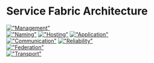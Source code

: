 # Service Fabric Architecture

[!["Management"](https://github.com/GitTorre/service-fabric/blob/master/Architecture/Images/Management.png)](https://github.com/GitTorre/service-fabric/tree/master/src/prod/src/Management/README.md)  
[!["Naming"](https://github.com/GitTorre/service-fabric/blob/master/Architecture/Images/Naming.png)](https://github.com/GitTorre/service-fabric/tree/master/src/prod/src/Naming/README.md) [!["Hosting"](https://github.com/GitTorre/service-fabric/blob/master/Architecture/Images/Hosting.png)](https://github.com/GitTorre/service-fabric/tree/master/src/prod/src/Hosting2/README.md) [!["Application"](https://github.com/GitTorre/service-fabric/blob/master/Architecture/Images/Application.png)](https://github.com/GitTorre/service-fabric/tree/master/src/prod/src/Application)  
[!["Communication"](https://github.com/GitTorre/service-fabric/blob/master/Architecture/Images/Communication.png)](https://github.com/GitTorre/service-fabric/tree/master/src/prod/src/Communication/README.md) [!["Reliability"](https://github.com/GitTorre/service-fabric/blob/master/Architecture/Images/Reliability.png)](https://github.com/GitTorre/service-fabric/tree/master/src/prod/src/Reliability/README.md)  
[!["Federation"](https://github.com/GitTorre/service-fabric/blob/master/Architecture/Images/Federation.png)](https://github.com/GitTorre/service-fabric/tree/master/src/prod/src/Federation/README.md)  
[!["Transport"](https://github.com/GitTorre/service-fabric/blob/master/Architecture/Images/Transport.png)](https://github.com/GitTorre/service-fabric/tree/master/src/prod/src/Transport/README.md)
